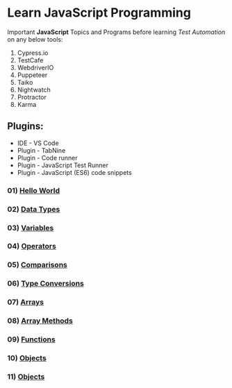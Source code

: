 # Learn JavaScript Programming

Important **JavaScript** Topics and Programs before learning _Test Automation_ on any below tools:

1. Cypress.io
2. TestCafe
3. WebdriverIO
4. Puppeteer
5. Taiko
6. Nightwatch
7. Protractor
8. Karma

## Plugins:

- IDE - VS Code
- Plugin - TabNine
- Plugin - Code runner
- Plugin - JavaScript Test Runner
- Plugin - JavaScript (ES6) code snippets

### 01) [Hello World](introduction/01_HelloWorld.js)

### 02) [Data Types](introduction/02_DataTypes.js)

### 03) [Variables](introduction/03_Variables.js)

### 04) [Operators](introduction/04_Operators.js)

### 05) [Comparisons](introduction/05_Comparisons.js)

### 06) [Type Conversions](introduction/06_TypeConversions.js)

### 07) [Arrays](introduction/07_Arrays.js)

### 08) [Array Methods](introduction/08_ArrayMethods.js)

### 09) [Functions](introduction/09_Functions.js)

### 10) [Objects](introduction/10_Objects.js)

### 11) [Objects](introduction/11_ForLoop.js)
